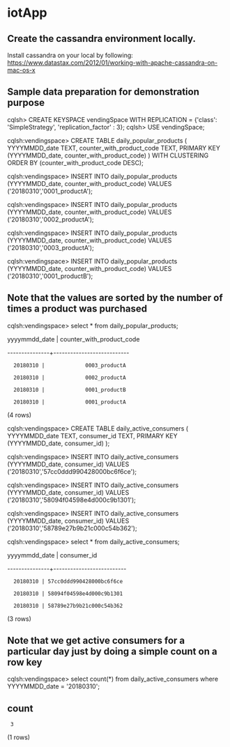 # iotApp


## Create the cassandra environment locally.

Install cassandra on your local by following: https://www.datastax.com/2012/01/working-with-apache-cassandra-on-mac-os-x

## Sample data preparation for demonstration purpose

cqlsh> CREATE KEYSPACE vendingSpace WITH REPLICATION = {'class': 'SimpleStrategy', 'replication_factor' : 3};
cqlsh> USE vendingSpace;

cqlsh:vendingspace> CREATE TABLE daily_popular_products (  YYYYMMDD_date TEXT,  counter_with_product_code TEXT,  PRIMARY KEY (YYYYMMDD_date, counter_with_product_code) ) WITH CLUSTERING ORDER BY (counter_with_product_code DESC);

cqlsh:vendingspace> INSERT INTO daily_popular_products (YYYYMMDD_date, counter_with_product_code) VALUES ('20180310','0001_productA');
            
cqlsh:vendingspace> INSERT INTO daily_popular_products (YYYYMMDD_date, counter_with_product_code) VALUES ('20180310','0002_productA');

cqlsh:vendingspace> INSERT INTO daily_popular_products (YYYYMMDD_date, counter_with_product_code) VALUES ('20180310','0003_productA');

cqlsh:vendingspace> INSERT INTO daily_popular_products (YYYYMMDD_date, counter_with_product_code) VALUES ('20180310','0001_productB');


## Note that the values are sorted by the number of times a product was purchased

cqlsh:vendingspace> select * from daily_popular_products;

 yyyymmdd_date | counter_with_product_code

---------------+---------------------------

      20180310 |             0003_productA
      
      20180310 |             0002_productA
      
      20180310 |             0001_productB
      
      20180310 |             0001_productA

(4 rows)

cqlsh:vendingspace> CREATE TABLE daily_active_consumers (  YYYYMMDD_date TEXT, consumer_id TEXT,  PRIMARY KEY (YYYYMMDD_date, consumer_id) );

cqlsh:vendingspace> INSERT INTO daily_active_consumers (YYYYMMDD_date, consumer_id) VALUES ('20180310','57cc0ddd990428000bc6f6ce');

cqlsh:vendingspace> INSERT INTO daily_active_consumers (YYYYMMDD_date, consumer_id) VALUES ('20180310','58094f04598e4d000c9b1301');

cqlsh:vendingspace> INSERT INTO daily_active_consumers (YYYYMMDD_date, consumer_id) VALUES ('20180310','58789e27b9b21c000c54b362');

cqlsh:vendingspace> select * from daily_active_consumers;

 yyyymmdd_date | consumer_id

---------------+--------------------------

      20180310 | 57cc0ddd990428000bc6f6ce
      
      20180310 | 58094f04598e4d000c9b1301
      
      20180310 | 58789e27b9b21c000c54b362

(3 rows)


## Note that we get active consumers for a particular day just by doing a simple count on a row key 

cqlsh:vendingspace> select count(*) from daily_active_consumers where YYYYMMDD_date = '20180310';

 count
-------
     3

(1 rows)




